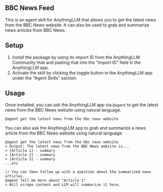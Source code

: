 ## BBC News Feed

This is an agent skill for AnythingLLM that allows you to get the latest news from the BBC News website.
It can also be used to grab and summarize news articles from BBC News.

## Setup

1. Install the package by using its import ID from the AnythingLLM Community Hub and pasting that into the "Import ID" field in the AnythingLLM app.
2. Activate the skill by clicking the toggle button in the AnythingLLM app under the "Agent Skills" section.

## Usage

Once installed, you can ask the AnythingLLM app via `@agent` to get the latest news from the BBC News website using natural language.

~~~
@agent get the latest news from the bbc news website
~~~

You can also ask the AnythingLLM app to grab and summarize a news article from the BBC News website using natural language.

~~~
@agent get the latest news from the bbc news website
> Output: The latest news from the BBC News website is...
> [Article 1] - summary
> [Article 2] - summary
> [Article 3] - summary
...etc

// You can then follow up with a question about the summarized news articles.
@agent Tell me more about "Article 1"
> Will scrape content and LLM will summarize it here.
~~~

